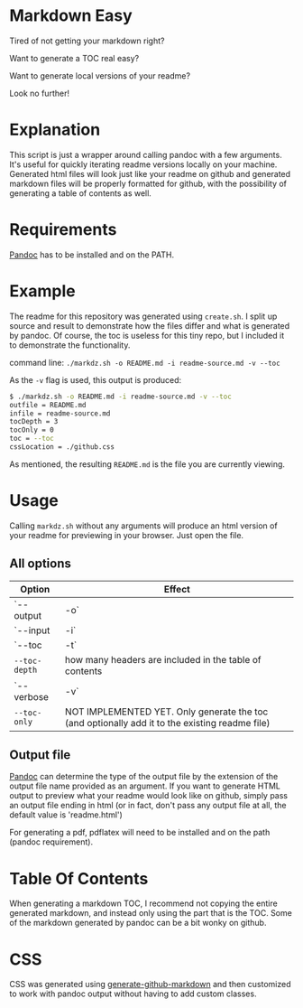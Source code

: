 # Markdown Easy
Tired of not getting your markdown right?

Want to generate a TOC real easy?

Want to generate local versions of your readme?

Look no further!

# Explanation
This script is just a wrapper around calling pandoc with a few arguments. It's useful for quickly iterating readme versions locally on your machine. Generated html files will look just like your readme on github and generated markdown files will be properly formatted for github, with the possibility of generating a table of contents as well.

# Requirements
[Pandoc](http://pandoc.org) has to be installed and on the PATH.

# Example
The readme for this repository was generated using `create.sh`. I split up source and result to demonstrate how the files differ and what is generated by pandoc. Of course, the toc is useless for this tiny repo, but I included it to demonstrate the functionality.

command line: `./markdz.sh -o README.md -i readme-source.md -v --toc`

As the `-v` flag is used, this output is produced:
```bash
$ ./markdz.sh -o README.md -i readme-source.md -v --toc
outfile = README.md
infile = readme-source.md
tocDepth = 3
tocOnly = 0
toc = --toc
cssLocation = ./github.css
```

As mentioned, the resulting `README.md` is the file you are currently viewing.

# Usage

Calling `markdz.sh` without any arguments will produce an html version of your readme for previewing in your browser. Just open the file.

## All options

| Option            | Effect                                                                                               |
| ----------------  | ---------------------------------------------------------------------------------------------------- |
| `--output | -o`   | file path of the output file
| `--input | -i`    | file path of the input file
| `--toc | -t`      | create table of contents
| `--toc-depth`     | how many headers are included in the table of contents
| `--verbose | -v`  | print all options
| `--toc-only`      | NOT IMPLEMENTED YET. Only generate the toc (and optionally add it to the existing readme file)


## Output file
[Pandoc](http://pandoc.org) can determine the type of the output file by the extension of the output file name provided as an argument. If you want to generate HTML output to preview what your readme would look like on github, simply pass an output file ending in html (or in fact, don't pass any output file at all, the default value is 'readme.html')

For generating a pdf, pdflatex will need to be installed and on the path (pandoc requirement).

# Table Of Contents
When generating a markdown TOC, I recommend not copying the entire generated markdown, and instead only using the part that is the TOC. Some of the markdown generated by pandoc can be a bit wonky on github.

# CSS
CSS was generated using [generate-github-markdown](https://github.com/sindresorhus/generate-github-markdown-css) and then customized to work with pandoc output without having to add custom classes.
